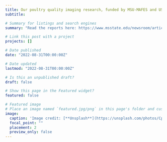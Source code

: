 ```yaml
---
title: Our poultry quality imaging research, funded by MSU-MAFES and USDA-NIFA, are making headlines on cmapus and the WATTPoultry website 👋👋. 
subtitle: 

# Summary for listings and search engines
summary: "Read the reports here: https://www.msstate.edu/newsroom/article/2022/09/making-grade-msu-scientists-apply-high-resolution-imaging-technology and https://www.wattagnet.com/articles/46075-fruit-imaging-approach-could-detect-poultry-meat-myopathies" 

# Link this post with a project
projects: []

# Date published
date: "2022-08-31T00:00:00Z"

# Date updated
lastmod: "2022-08-31T00:00:00Z"

# Is this an unpublished draft?
draft: false

# Show this page in the Featured widget?
featured: false

# Featured image
# Place an image named `featured.jpg/png` in this page's folder and customize its options here.
image:
  caption: 'Image credit: [**Unsplash**](https://unsplash.com/photos/CpkOjOcXdUY)'
  focal_point: ""
  placement: 2
  preview_only: false
---
```

